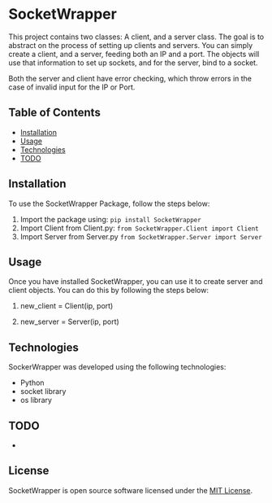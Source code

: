 # SocketWrapper

This project contains two classes: A client, and a server class. The goal is to abstract on the process of setting up clients and servers.
You can simply create a client, and a server, feeding both an IP and a port. The objects will use that information to set up sockets, and for the server, bind to a socket.

Both the server and client have error checking, which throw errors in the case of invalid input for the IP or Port.

## Table of Contents
- [Installation](#installation)
- [Usage](#usage)
- [Technologies](#technologies)
- [TODO](#todo)

## Installation

To use the SocketWrapper Package, follow the steps below:

1. Import the package using: `pip install SocketWrapper`
2. Import Client from Client.py: `from SocketWrapper.Client import Client`
3. Import Server from Server.py `from SocketWrapper.Server import Server` 

## Usage

Once you have installed SocketWrapper, you can use it to create server and client objects. You can do this by following the steps below:

1. new_client = Client(ip, port)

2. new_server = Server(ip, port)

## Technologies

SockerWrapper was developed using the following technologies:

- Python
- socket library
- os library

## TODO
- 

## License

SocketWrapper is open source software licensed under the [MIT License](https://opensource.org/licenses/MIT).






